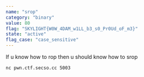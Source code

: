 ```yaml
---
name: "srop"
category: "binary"
value: 80
flag: "SKYLIGHT{W0W_4DAM_w1LL_b3_s0_Pr0Ud_oF_m3}"
state: "active"
flag_case: "case_sensitive"
---
```


If u know how to rop then u should know how to srop

`nc pwn.ctf.secso.cc 5003`
